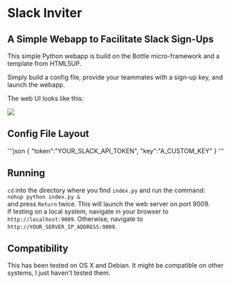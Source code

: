 # Slack Inviter
## A Simple Webapp to Facilitate Slack Sign-Ups

This simple Python webapp is build on the Bottle micro-framework and a template from HTML5UP.

Simply build a config file, provide your teammates with a sign-up key, and launch the webapp.

The web UI looks like this:

![ ](screenshot.jpg)

## Config File Layout

'''json
{
	"token":"YOUR_SLACK_API_TOKEN",
	"key":"A_CUSTOM_KEY"
	}
'''

## Running

`cd` into the directory where you find `index.py` and run the command:  
`nohup python index.py &`  
and press `Return` twice. This will launch the web server on port 9009.  
If testing on a local system, navigate in your browser to `http://localhost:9009`. Otherwise, navigate to `http://YOUR_SERVER_IP_ADDRESS:9009`.

## Compatibility

This has been tested on OS X and Debian. It might be compatible on other systems, I just haven't tested them.